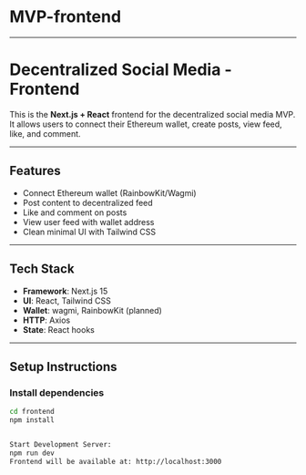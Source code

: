 # MVP-frontend

---


# Decentralized Social Media - Frontend

This is the **Next.js + React** frontend for the decentralized social media MVP. It allows users to connect their Ethereum wallet, create posts, view feed, like, and comment.

---

## Features

- Connect Ethereum wallet (RainbowKit/Wagmi)
- Post content to decentralized feed
- Like and comment on posts
- View user feed with wallet address
- Clean minimal UI with Tailwind CSS

---

## Tech Stack

- **Framework**: Next.js 15
- **UI**: React, Tailwind CSS
- **Wallet**: wagmi, RainbowKit (planned)
- **HTTP**: Axios
- **State**: React hooks

---

## Setup Instructions

### Install dependencies

```bash
cd frontend
npm install


Start Development Server:
npm run dev
Frontend will be available at: http://localhost:3000